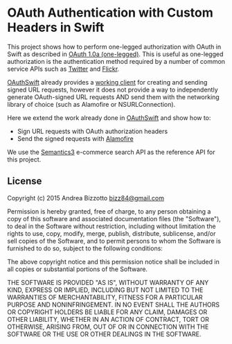 OAuth Authentication with Custom Headers in Swift
=========================

This project shows how to perform one-legged authorization with OAuth in Swift as described in [OAuth 1.0a (one-legged)](https://github.com/Mashape/mashape-oauth/blob/master/FLOWS.md#oauth-10a-one-legged).
This is useful as one-legged authorization is the authentication method required by a number of common service APIs such as [Twitter](https://dev.twitter.com/oauth/overview/authentication-by-api-family) and [Flickr](https://www.flickr.com/services/api/auth.oauth.html).

[OAuthSwift](https://github.com/dongri/OAuthSwift) already provides a [working client](https://github.com/dongri/OAuthSwift/blob/master/OAuthSwift/OAuthSwiftClient.swift) 
for creating and sending signed URL requests, however it does not provide a way to independently generate OAuth-signed URL requests
AND send them with the networking library of choice (such as Alamofire or NSURLConnection).

Here we extend the work already done in [OAuthSwift](https://github.com/dongri/OAuthSwift) and show how to:
* Sign URL requests with OAuth authorization headers
* Send the signed requests with [Alamofire](https://github.com/Alamofire/Alamofire)

We use the [Semantics3](https://www.semantics3.com/) e-commerce search API as the reference API for this project.


License
-------------------------------------------------------
Copyright (c) 2015 Andrea Bizzotto bizz84@gmail.com

Permission is hereby granted, free of charge, to any person obtaining a copy of this software and associated documentation files (the "Software"), to deal in the Software without restriction, including without limitation the rights to use, copy, modify, merge, publish, distribute, sublicense, and/or sell copies of the Software, and to permit persons to whom the Software is furnished to do so, subject to the following conditions:

The above copyright notice and this permission notice shall be included in all copies or substantial portions of the Software.

THE SOFTWARE IS PROVIDED "AS IS", WITHOUT WARRANTY OF ANY KIND, EXPRESS OR IMPLIED, INCLUDING BUT NOT LIMITED TO THE WARRANTIES OF MERCHANTABILITY, FITNESS FOR A PARTICULAR PURPOSE AND NONINFRINGEMENT. IN NO EVENT SHALL THE AUTHORS OR COPYRIGHT HOLDERS BE LIABLE FOR ANY CLAIM, DAMAGES OR OTHER LIABILITY, WHETHER IN AN ACTION OF CONTRACT, TORT OR OTHERWISE, ARISING FROM, OUT OF OR IN CONNECTION WITH THE SOFTWARE OR THE USE OR OTHER DEALINGS IN THE SOFTWARE.
